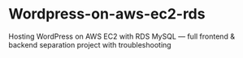 # Wordpress-on-aws-ec2-rds
Hosting WordPress on AWS EC2 with RDS MySQL — full frontend &amp; backend separation project with troubleshooting
